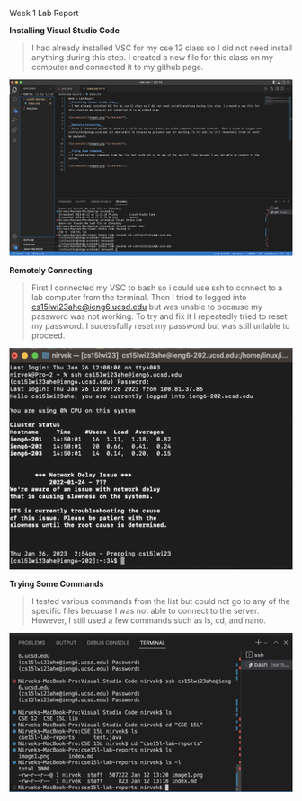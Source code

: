 Week 1 Lab Report

__Installing Visual Studio Code__
> I had already installed VSC for my cse 12 class so I did not need install anything during this step. I created a new file for this class on my computer and connected it to my github page.

![screenshot](image1.png)

__Remotely Connecting__ 
> First I connected my VSC to bash so i could use ssh to connect to a lab computer from the terminal. Then I tried to logged into cs15lwi23ahe@ieng6.ucsd.edu but was unable to because my password was not working. To try and fix it I repeatedly tried to reset my password. I sucessfully reset my password but was still unlable to proceed.

![screenshot](https://github.com/NirvekPanda/cse15l-lab-reports/blob/main/image2.png)

__Trying Some Commands__
> I tested various commands from the list but could not go to any of the specific files becuase I was not able to connect to the server. However, I still used a few commands such as ls, cd, and nano.

![screenshot](https://github.com/NirvekPanda/cse15l-lab-reports/blob/main/image3.png)
